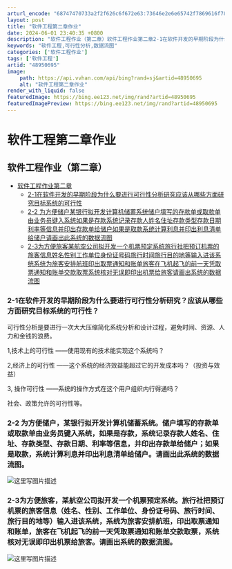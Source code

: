 ```yaml
---
arturl_encode: "68747470733a2f2f626c6f672e63:73646e2e6e65742f7869616f7869616f646f6e677368696765:2f61727469636c652f64657461696c732f3438393530363935"
layout: post
title: "软件工程第二章作业"
date: 2024-06-01 23:40:35 +0800
description: "软件工程作业（第二章）软件工程作业第二章2-1在软件开发的早期阶段为什么要进行可行性分析研究应该从哪"
keywords: "软件工程,可行性分析,数据流图"
categories: ['软件工程作业']
tags: ['软件工程']
artid: "48950695"
image:
    path: https://api.vvhan.com/api/bing?rand=sj&artid=48950695
    alt: "软件工程第二章作业"
render_with_liquid: false
featuredImage: https://bing.ee123.net/img/rand?artid=48950695
featuredImagePreview: https://bing.ee123.net/img/rand?artid=48950695
---
```


# 软件工程第二章作业

## 软件工程作业（第二章）

* [软件工程作业第二章](#软件工程作业第二章)
  + [2-1在软件开发的早期阶段为什么要进行可行性分析研究应该从哪些方面研究目标系统的可行性](#2-1在软件开发的早期阶段为什么要进行可行性分析研究应该从哪些方面研究目标系统的可行性)
  + [2-2 为方便储户某银行拟开发计算机储蓄系统储户填写的存款单或取款单由业务员键入系统如果是存款系统记录存款人姓名住址存款类型存款日期利率等信息并印出存款单给储户如果是取款系统计算利息并印出利息清单给储户请画出此系统的数据流图](#2-2-为方便储户某银行拟开发计算机储蓄系统储户填写的存款单或取款单由业务员键入系统如果是存款系统记录存款人姓名住址存款类型存款日期利率等信息并印出存款单给储户如果是取款系统计算利息并印出利息清单给储户请画出此系统的数据流图)
  + [2-3为方便旅客某航空公司拟开发一个机票预定系统旅行社把预订机票的旅客信息姓名性别工作单位身份证号码旅行时间旅行目的地等输入进该系统系统为旅客安排航班印出取票通知和账单旅客在飞机起飞的前一天凭取票通知和账单交款取票系统核对无误即印出机票给旅客请画出系统的数据流图](#2-3为方便旅客某航空公司拟开发一个机票预定系统旅行社把预订机票的旅客信息姓名性别工作单位身份证号码旅行时间旅行目的地等输入进该系统系统为旅客安排航班印出取票通知和账单旅客在飞机起飞的前一天凭取票通知和账单交款取票系统核对无误即印出机票给旅客请画出系统的数据流图)

### 2-1在软件开发的早期阶段为什么要进行可行性分析研究？应该从哪些方面研究目标系统的可行性？

可行性分析是要进行一次大大压缩简化系统分析和设计过程，避免时间、资源、人力和金钱的浪费。
  
1,技术上的可行性 ——使用现有的技术能实现这个系统吗？
  
2,经济上的可行性 ——这个系统的经济效益能超过它的开发成本吗？（投资与效益）
  
3, 操作可行性 ——系统的操作方式在这个用户组织内行得通吗？
  
社会、政策允许的可行性等。

### 2-2 为方便储户，某银行拟开发计算机储蓄系统。储户填写的存款单或取款单由业务员键入系统，如果是存款，系统记录存款人姓名、住址、存款类型、存款日期、利率等信息，并印出存款单给储户；如果是取款，系统计算利息并印出利息清单给储户。请画出此系统的数据流图。

![这里写图片描述](https://img-blog.csdn.net/20151007174502898)

### 2-3为方便旅客，某航空公司拟开发一个机票预定系统。旅行社把预订机票的旅客信息（姓名、性别、工作单位、身份证号码、旅行时间、旅行目的地等）输入进该系统，系统为旅客安排航班，印出取票通知和账单，旅客在飞机起飞的前一天凭取票通知和账单交款取票，系统核对无误即印出机票给旅客。请画出系统的数据流图。

![这里写图片描述](https://img-blog.csdn.net/20151007174606467)
